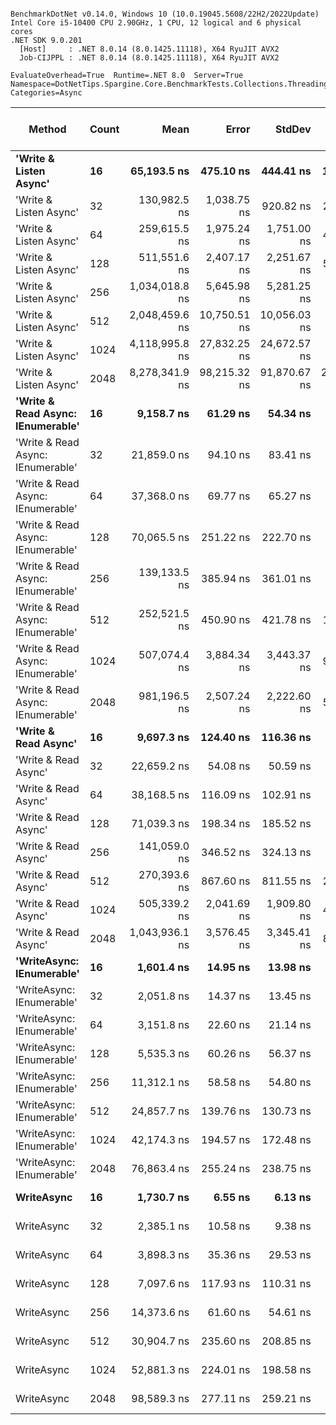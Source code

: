 ```

BenchmarkDotNet v0.14.0, Windows 10 (10.0.19045.5608/22H2/2022Update)
Intel Core i5-10400 CPU 2.90GHz, 1 CPU, 12 logical and 6 physical cores
.NET SDK 9.0.201
  [Host]     : .NET 8.0.14 (8.0.1425.11118), X64 RyuJIT AVX2
  Job-CIJPPL : .NET 8.0.14 (8.0.1425.11118), X64 RyuJIT AVX2

EvaluateOverhead=True  Runtime=.NET 8.0  Server=True  
Namespace=DotNetTips.Spargine.Core.BenchmarkTests.Collections.Threading  Categories=Async  

```
| Method                            | Count | Mean           | Error        | StdDev       | StdErr       | Min            | Q1             | Median         | Q3             | Max            | Op/s      | CI99.9% Margin  | Iterations | Kurtosis | MValue | Skewness | Rank | LogicalGroup | Baseline | Exceptions | Gen0   | Completed Work Items | Lock Contentions | Code Size | Allocated |
|---------------------------------- |------ |---------------:|-------------:|-------------:|-------------:|---------------:|---------------:|---------------:|---------------:|---------------:|----------:|----------------:|-----------:|---------:|-------:|---------:|-----:|------------- |--------- |-----------:|-------:|---------------------:|-----------------:|----------:|----------:|
| **&#39;Write &amp; Listen Async&#39;**            | **16**    |    **65,193.5 ns** |    **475.10 ns** |    **444.41 ns** |    **114.75 ns** |    **64,399.3 ns** |    **64,893.3 ns** |    **65,098.8 ns** |    **65,497.2 ns** |    **65,924.4 ns** |  **15,339.0** |     **-49.8727 ns** |      **15.00** |    **1.899** |  **2.000** |   **0.1658** |   **20** | *****            | **No**       |          **-** |      **-** |                    **-** |                **-** |        **NA** |   **4.08 KB** |
| &#39;Write &amp; Listen Async&#39;            | 32    |   130,982.5 ns |  1,038.75 ns |    920.82 ns |    246.10 ns |   129,674.6 ns |   130,419.9 ns |   130,726.9 ns |   131,261.8 ns |   132,809.2 ns |   7,634.6 |    -116.0502 ns |      14.00 |    2.312 |  2.000 |   0.6917 |   24 | *            | No       |          - |      - |                    - |                - |        NA |   6.13 KB |
| &#39;Write &amp; Listen Async&#39;            | 64    |   259,615.5 ns |  1,975.24 ns |  1,751.00 ns |    467.97 ns |   257,596.7 ns |   258,430.6 ns |   259,241.1 ns |   260,154.8 ns |   263,207.0 ns |   3,851.9 |    -226.9873 ns |      14.00 |    2.217 |  2.000 |   0.7804 |   27 | *            | No       |          - |      - |                    - |                - |        NA |  11.38 KB |
| &#39;Write &amp; Listen Async&#39;            | 128   |   511,551.6 ns |  2,407.17 ns |  2,251.67 ns |    581.38 ns |   507,403.8 ns |   509,574.0 ns |   511,774.9 ns |   513,385.1 ns |   514,459.9 ns |   1,954.8 |    -283.1897 ns |      15.00 |    1.615 |  2.000 |  -0.3494 |   29 | *            | No       |          - |      - |                    - |                - |        NA |  21.51 KB |
| &#39;Write &amp; Listen Async&#39;            | 256   | 1,034,018.8 ns |  5,645.98 ns |  5,281.25 ns |  1,363.61 ns | 1,025,194.4 ns | 1,029,961.5 ns | 1,034,414.0 ns | 1,037,736.7 ns | 1,041,908.5 ns |     967.1 |    -674.3069 ns |      15.00 |    1.788 |  2.000 |  -0.1786 |   31 | *            | No       |          - |      - |                    - |                - |        NA |  41.93 KB |
| &#39;Write &amp; Listen Async&#39;            | 512   | 2,048,459.6 ns | 10,750.51 ns | 10,056.03 ns |  2,596.46 ns | 2,035,334.8 ns | 2,038,727.5 ns | 2,049,097.7 ns | 2,055,576.2 ns | 2,066,080.1 ns |     488.2 |  -1,290.7285 ns |      15.00 |    1.607 |  2.000 |   0.1872 |   32 | *            | No       |          - |      - |                    - |                - |        NA |  82.14 KB |
| &#39;Write &amp; Listen Async&#39;            | 1024  | 4,118,995.8 ns | 27,832.25 ns | 24,672.57 ns |  6,594.02 ns | 4,093,897.3 ns | 4,098,041.4 ns | 4,111,158.6 ns | 4,135,742.0 ns | 4,166,652.7 ns |     242.8 |  -3,290.0103 ns |      14.00 |    1.808 |  2.000 |   0.5993 |   33 | *            | No       |          - |      - |                    - |                - |        NA | 162.34 KB |
| &#39;Write &amp; Listen Async&#39;            | 2048  | 8,278,341.9 ns | 98,215.32 ns | 91,870.67 ns | 23,720.90 ns | 8,173,767.2 ns | 8,212,384.4 ns | 8,246,826.6 ns | 8,339,360.9 ns | 8,480,104.7 ns |     120.8 | -11,852.9521 ns |      15.00 |    2.321 |  2.000 |   0.7656 |   34 | *            | No       |          - |      - |                    - |                - |        NA | 322.37 KB |
| **&#39;Write &amp; Read Async: IEnumerable&#39;** | **16**    |     **9,158.7 ns** |     **61.29 ns** |     **54.34 ns** |     **14.52 ns** |     **9,066.3 ns** |     **9,129.3 ns** |     **9,148.9 ns** |     **9,183.9 ns** |     **9,263.2 ns** | **109,185.2** |      **-0.2609 ns** |      **14.00** |    **2.394** |  **2.000** |   **0.4229** |    **9** | *****            | **No**       |          **-** | **0.0458** |              **16.0308** |           **0.0097** |     **519 B** |   **5.14 KB** |
| &#39;Write &amp; Read Async: IEnumerable&#39; | 32    |    21,859.0 ns |     94.10 ns |     83.41 ns |     22.29 ns |    21,636.6 ns |    21,845.5 ns |    21,858.6 ns |    21,904.7 ns |    21,968.5 ns |  45,747.6 |      -4.1466 ns |      14.00 |    4.110 |  2.000 |  -1.0777 |   13 | *            | No       |          - | 0.0610 |              32.0313 |           0.0001 |     519 B |   8.82 KB |
| &#39;Write &amp; Read Async: IEnumerable&#39; | 64    |    37,368.0 ns |     69.77 ns |     65.27 ns |     16.85 ns |    37,264.2 ns |    37,327.7 ns |    37,376.7 ns |    37,405.9 ns |    37,506.9 ns |  26,760.8 |      -0.9258 ns |      15.00 |    2.328 |  2.000 |   0.1522 |   17 | *            | No       |          - | 0.1831 |              64.0361 |                - |     519 B |  17.32 KB |
| &#39;Write &amp; Read Async: IEnumerable&#39; | 128   |    70,065.5 ns |    251.22 ns |    222.70 ns |     59.52 ns |    69,611.0 ns |    69,931.9 ns |    70,114.8 ns |    70,203.5 ns |    70,419.9 ns |  14,272.4 |     -22.7593 ns |      14.00 |    2.158 |  2.000 |  -0.4051 |   21 | *            | No       |          - | 0.2441 |             128.0532 |           0.0002 |     519 B |  34.07 KB |
| &#39;Write &amp; Read Async: IEnumerable&#39; | 256   |   139,133.5 ns |    385.94 ns |    361.01 ns |     93.21 ns |   138,532.2 ns |   138,929.3 ns |   139,211.5 ns |   139,323.0 ns |   139,839.9 ns |   7,187.3 |     -39.1062 ns |      15.00 |    2.169 |  2.000 |  -0.0832 |   25 | *            | No       |          - | 0.7324 |             256.0652 |                - |     519 B |  67.32 KB |
| &#39;Write &amp; Read Async: IEnumerable&#39; | 512   |   252,521.5 ns |    450.90 ns |    421.78 ns |    108.90 ns |   251,773.3 ns |   252,345.4 ns |   252,462.7 ns |   252,777.3 ns |   253,359.6 ns |   3,960.1 |     -46.9510 ns |      15.00 |    2.350 |  2.000 |   0.1859 |   26 | *            | No       |          - | 1.4648 |             512.3521 |                - |     519 B | 133.57 KB |
| &#39;Write &amp; Read Async: IEnumerable&#39; | 1024  |   507,074.4 ns |  3,884.34 ns |  3,443.37 ns |    920.28 ns |   500,032.5 ns |   505,202.3 ns |   507,822.8 ns |   508,723.4 ns |   511,878.4 ns |   1,972.1 |    -453.1392 ns |      14.00 |    2.238 |  2.000 |  -0.4242 |   29 | *            | No       |          - | 2.9297 |            1024.3994 |                - |     519 B | 265.82 KB |
| &#39;Write &amp; Read Async: IEnumerable&#39; | 2048  |   981,196.5 ns |  2,507.24 ns |  2,222.60 ns |    594.02 ns |   978,006.1 ns |   980,007.2 ns |   981,169.3 ns |   982,335.6 ns |   985,519.1 ns |   1,019.2 |    -290.0076 ns |      14.00 |    2.063 |  2.000 |   0.2074 |   30 | *            | No       |          - | 5.8594 |            2049.0449 |           0.0020 |     519 B | 530.07 KB |
| **&#39;Write &amp; Read Async&#39;**              | **16**    |     **9,697.3 ns** |    **124.40 ns** |    **116.36 ns** |     **30.05 ns** |     **9,519.7 ns** |     **9,578.5 ns** |     **9,741.9 ns** |     **9,792.2 ns** |     **9,870.8 ns** | **103,121.0** |      **-7.5226 ns** |      **15.00** |    **1.314** |  **2.000** |  **-0.1458** |   **10** | *****            | **No**       |          **-** | **0.0305** |              **16.0315** |           **0.0099** |     **520 B** |   **5.12 KB** |
| &#39;Write &amp; Read Async&#39;              | 32    |    22,659.2 ns |     54.08 ns |     50.59 ns |     13.06 ns |    22,569.2 ns |    22,633.7 ns |    22,654.2 ns |    22,693.1 ns |    22,744.9 ns |  44,132.1 |       0.9692 ns |      15.00 |    1.945 |  2.000 |  -0.1025 |   14 | *            | No       |          - | 0.0916 |              32.0410 |           0.0010 |     520 B |    8.8 KB |
| &#39;Write &amp; Read Async&#39;              | 64    |    38,168.5 ns |    116.09 ns |    102.91 ns |     27.50 ns |    38,044.6 ns |    38,093.0 ns |    38,127.2 ns |    38,215.1 ns |    38,380.0 ns |  26,199.6 |      -6.7520 ns |      14.00 |    2.289 |  2.000 |   0.7901 |   17 | *            | No       |          - | 0.1831 |              64.0368 |           0.0001 |     520 B |   17.3 KB |
| &#39;Write &amp; Read Async&#39;              | 128   |    71,039.3 ns |    198.34 ns |    185.52 ns |     47.90 ns |    70,704.7 ns |    70,916.6 ns |    71,058.6 ns |    71,161.9 ns |    71,346.6 ns |  14,076.7 |     -16.4511 ns |      15.00 |    1.971 |  2.000 |  -0.1202 |   21 | *            | No       |          - | 0.3662 |             128.1187 |                - |     520 B |  34.05 KB |
| &#39;Write &amp; Read Async&#39;              | 256   |   141,059.0 ns |    346.52 ns |    324.13 ns |     83.69 ns |   140,503.6 ns |   140,862.7 ns |   140,976.1 ns |   141,241.1 ns |   141,746.3 ns |   7,089.2 |     -34.3456 ns |      15.00 |    2.390 |  2.000 |   0.3812 |   25 | *            | No       |          - | 0.7324 |             256.0872 |                - |     520 B |   67.3 KB |
| &#39;Write &amp; Read Async&#39;              | 512   |   270,393.6 ns |    867.60 ns |    811.55 ns |    209.54 ns |   268,871.1 ns |   270,114.4 ns |   270,535.8 ns |   270,911.5 ns |   271,450.4 ns |   3,698.3 |     -97.2706 ns |      15.00 |    2.095 |  2.000 |  -0.5611 |   28 | *            | No       |          - | 1.4648 |             512.1357 |                - |     520 B | 133.55 KB |
| &#39;Write &amp; Read Async&#39;              | 1024  |   505,339.2 ns |  2,041.69 ns |  1,909.80 ns |    493.11 ns |   501,004.6 ns |   504,191.6 ns |   505,348.4 ns |   506,482.1 ns |   508,887.0 ns |   1,978.9 |    -239.0543 ns |      15.00 |    2.846 |  2.000 |  -0.3005 |   29 | *            | No       |          - | 2.9297 |            1024.6846 |           0.0010 |     520 B |  265.8 KB |
| &#39;Write &amp; Read Async&#39;              | 2048  | 1,043,936.1 ns |  3,576.45 ns |  3,345.41 ns |    863.78 ns | 1,036,304.2 ns | 1,042,909.3 ns | 1,044,537.6 ns | 1,046,062.2 ns | 1,047,635.8 ns |     957.9 |    -424.3912 ns |      15.00 |    3.207 |  2.000 |  -1.1025 |   31 | *            | No       |          - | 5.8594 |            2049.0430 |                - |     520 B | 530.05 KB |
| **&#39;WriteAsync: IEnumerable&#39;**         | **16**    |     **1,601.4 ns** |     **14.95 ns** |     **13.98 ns** |      **3.61 ns** |     **1,576.9 ns** |     **1,592.4 ns** |     **1,600.7 ns** |     **1,608.4 ns** |     **1,629.9 ns** | **624,437.9** |       **5.6947 ns** |      **15.00** |    **2.221** |  **2.000** |   **0.1737** |    **1** | *****            | **No**       |          **-** | **0.0153** |               **1.0288** |                **-** |     **513 B** |   **1.65 KB** |
| &#39;WriteAsync: IEnumerable&#39;         | 32    |     2,051.8 ns |     14.37 ns |     13.45 ns |      3.47 ns |     2,029.8 ns |     2,040.1 ns |     2,056.5 ns |     2,061.0 ns |     2,074.2 ns | 487,384.2 |       5.7642 ns |      15.00 |    1.619 |  2.000 |  -0.2225 |    3 | *            | No       |          - | 0.0153 |               1.0283 |                - |     513 B |   1.65 KB |
| &#39;WriteAsync: IEnumerable&#39;         | 64    |     3,151.8 ns |     22.60 ns |     21.14 ns |      5.46 ns |     3,111.8 ns |     3,138.2 ns |     3,156.0 ns |     3,165.2 ns |     3,195.4 ns | 317,274.1 |       4.7704 ns |      15.00 |    2.397 |  2.000 |   0.0661 |    5 | *            | No       |          - | 0.0305 |               1.0187 |                - |     513 B |    2.9 KB |
| &#39;WriteAsync: IEnumerable&#39;         | 128   |     5,535.3 ns |     60.26 ns |     56.37 ns |     14.56 ns |     5,432.6 ns |     5,503.1 ns |     5,523.8 ns |     5,585.7 ns |     5,608.3 ns | 180,658.5 |       0.2224 ns |      15.00 |    1.608 |  2.000 |  -0.1781 |    7 | *            | No       |          - | 0.0534 |               1.0186 |                - |     513 B |   5.15 KB |
| &#39;WriteAsync: IEnumerable&#39;         | 256   |    11,312.1 ns |     58.58 ns |     54.80 ns |     14.15 ns |    11,217.4 ns |    11,272.4 ns |    11,303.1 ns |    11,351.4 ns |    11,399.8 ns |  88,401.2 |       0.4253 ns |      15.00 |    1.766 |  2.000 |   0.1241 |   11 | *            | No       |          - | 0.0916 |               1.0021 |           0.0000 |     513 B |    9.4 KB |
| &#39;WriteAsync: IEnumerable&#39;         | 512   |    24,857.7 ns |    139.76 ns |    130.73 ns |     33.75 ns |    24,644.2 ns |    24,760.3 ns |    24,882.8 ns |    24,939.3 ns |    25,120.9 ns |  40,229.0 |      -9.3771 ns |      15.00 |    2.021 |  2.000 |   0.2270 |   15 | *            | No       |          - | 0.1831 |               1.0001 |           0.0000 |     513 B |  17.65 KB |
| &#39;WriteAsync: IEnumerable&#39;         | 1024  |    42,174.3 ns |    194.57 ns |    172.48 ns |     46.10 ns |    41,907.1 ns |    42,059.3 ns |    42,167.5 ns |    42,292.1 ns |    42,498.6 ns |  23,711.1 |     -16.0489 ns |      14.00 |    1.842 |  2.000 |   0.1633 |   18 | *            | No       |          - | 0.3662 |               1.0001 |           0.0002 |     513 B |   33.9 KB |
| &#39;WriteAsync: IEnumerable&#39;         | 2048  |    76,863.4 ns |    255.24 ns |    238.75 ns |     61.64 ns |    76,347.4 ns |    76,733.1 ns |    76,832.4 ns |    77,031.8 ns |    77,293.2 ns |  13,010.1 |     -23.3224 ns |      15.00 |    2.496 |  2.000 |  -0.2649 |   22 | *            | No       |          - | 0.7324 |               1.0000 |           0.0002 |     513 B |  66.15 KB |
| **WriteAsync**                        | **16**    |     **1,730.7 ns** |      **6.55 ns** |      **6.13 ns** |      **1.58 ns** |     **1,717.3 ns** |     **1,726.7 ns** |     **1,732.9 ns** |     **1,735.4 ns** |     **1,739.1 ns** | **577,789.3** |       **6.7091 ns** |      **15.00** |    **2.259** |  **2.000** |  **-0.4786** |    **2** | *****            | **No**       |          **-** | **0.0172** |               **1.0150** |           **0.0000** |     **514 B** |   **1.63 KB** |
| WriteAsync                        | 32    |     2,385.1 ns |     10.58 ns |      9.38 ns |      2.51 ns |     2,368.0 ns |     2,379.9 ns |     2,383.0 ns |     2,389.9 ns |     2,403.9 ns | 419,269.4 |       5.7467 ns |      14.00 |    2.472 |  2.000 |   0.3342 |    4 | *            | No       |          - | 0.0153 |               1.0150 |           0.0000 |     514 B |   1.63 KB |
| WriteAsync                        | 64    |     3,898.3 ns |     35.36 ns |     29.53 ns |      8.19 ns |     3,848.9 ns |     3,884.7 ns |     3,906.3 ns |     3,914.9 ns |     3,950.7 ns | 256,521.4 |       2.4050 ns |      13.00 |    2.059 |  2.000 |  -0.1572 |    6 | *            | No       |          - | 0.0305 |               1.0180 |                - |     514 B |   2.88 KB |
| WriteAsync                        | 128   |     7,097.6 ns |    117.93 ns |    110.31 ns |     28.48 ns |     6,858.4 ns |     7,033.9 ns |     7,119.3 ns |     7,183.6 ns |     7,234.5 ns | 140,892.3 |      -6.7410 ns |      15.00 |    2.287 |  2.000 |  -0.6312 |    8 | *            | No       |          - | 0.0534 |               1.0144 |           0.0000 |     514 B |   5.13 KB |
| WriteAsync                        | 256   |    14,373.6 ns |     61.60 ns |     54.61 ns |     14.59 ns |    14,302.5 ns |    14,337.9 ns |    14,361.9 ns |    14,401.5 ns |    14,500.7 ns |  69,572.2 |      -0.2973 ns |      14.00 |    2.727 |  2.000 |   0.8207 |   12 | *            | No       |          - | 0.0916 |               1.0004 |           0.0001 |     514 B |   9.38 KB |
| WriteAsync                        | 512   |    30,904.7 ns |    235.60 ns |    208.85 ns |     55.82 ns |    30,672.7 ns |    30,766.7 ns |    30,834.3 ns |    30,956.2 ns |    31,323.5 ns |  32,357.5 |     -20.9091 ns |      14.00 |    2.166 |  2.000 |   0.7973 |   16 | *            | No       |          - | 0.1831 |               1.0001 |           0.0001 |     514 B |  17.63 KB |
| WriteAsync                        | 1024  |    52,881.3 ns |    224.01 ns |    198.58 ns |     53.07 ns |    52,561.1 ns |    52,761.2 ns |    52,902.4 ns |    52,993.7 ns |    53,270.1 ns |  18,910.3 |     -19.5367 ns |      14.00 |    2.069 |  2.000 |   0.0841 |   19 | *            | No       |          - | 0.3662 |               1.0001 |           0.0003 |     514 B |  33.88 KB |
| WriteAsync                        | 2048  |    98,589.3 ns |    277.11 ns |    259.21 ns |     66.93 ns |    98,184.1 ns |    98,415.4 ns |    98,589.6 ns |    98,749.1 ns |    99,086.4 ns |  10,143.1 |     -25.9637 ns |      15.00 |    2.004 |  2.000 |   0.1855 |   23 | *            | No       |          - | 0.7324 |               1.0000 |           0.0001 |     514 B |  66.13 KB |
